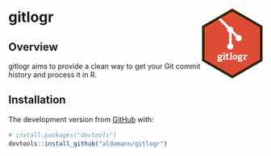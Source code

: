 
# gitlogr <img src="man/figures/logo.png" align="right" width="120" />

<!-- badges: start -->

<!-- badges: end -->

## Overview

gitlogr aims to provide a clean way to get your Git commit history and
process it in R.

## Installation

<!-- You can install the released version of gitlogr from [CRAN](https://CRAN.R-project.org) with: -->

<!-- ``` r -->

<!-- install.packages("gitlogr") -->

<!-- ``` -->

<!-- And  -->

The development version from [GitHub](https://github.com/) with:

``` r
# install.packages("devtools")
devtools::install_github("aldomann/gitlogr")
```
